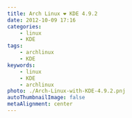 ```yaml
---
title: Arch Linux ❤ KDE 4.9.2
date: 2012-10-09 17:16
categories:
    - linux
    - KDE
tags:
    - archlinux
    - KDE
keywords:
    - linux
    - KDE
    - archlinux
photo: ./Arch-Linux-with-KDE-4.9.2.pnj
autoThumbnailImage: false
metaAlignment: center
---
```

